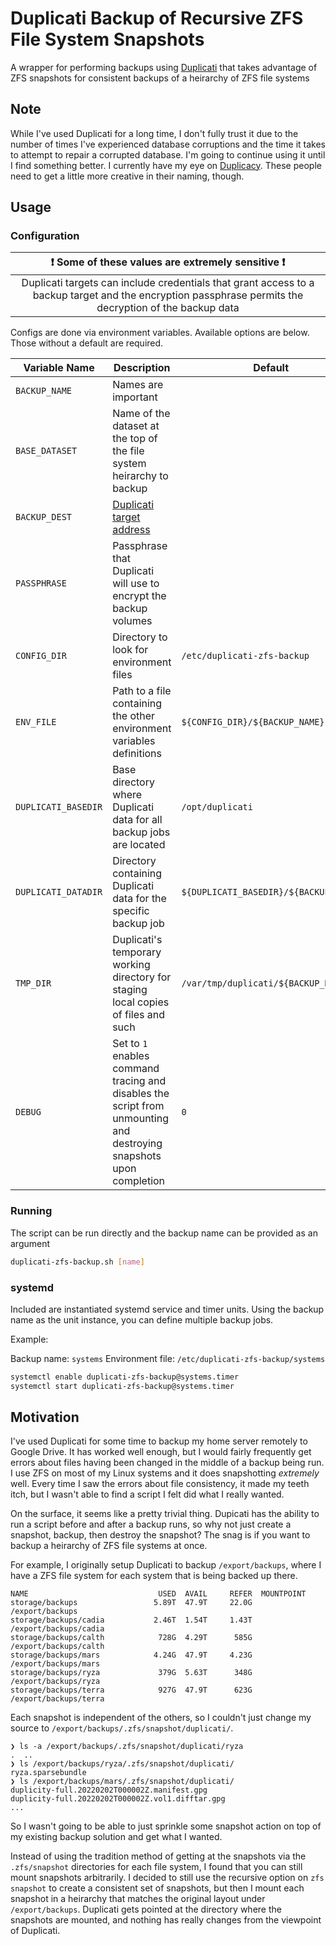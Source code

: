 # Duplicati Backup of Recursive ZFS File System Snapshots

A wrapper for performing backups using
[Duplicati](https://duplicati.readthedocs.io/en/latest/) that takes advantage of
ZFS snapshots for consistent backups of a heirarchy of ZFS file systems

## Note

While I've used Duplicati for a long time, I don't fully trust it due to the
number of times I've experienced database corruptions and the time it takes to
attempt to repair a corrupted database. I'm going to continue using it until I
find something better. I currently have my eye on
[Duplicacy](https://duplicacy.com/). These people need to get a little more
creative in their naming, though.

## Usage

### Configuration

|                                        :exclamation: Some of these values are extremely sensitive :exclamation:                                        |
| :----------------------------------------------------------------------------------------------------------------------------------------------------: |
| Duplicati targets can include credentials that grant access to a backup target and the encryption passphrase permits the decryption of the backup data |

Configs are done via environment variables. Available options are below. Those
without a default are required.

| Variable Name       | Description                                                                                                         | Default                               |
| ------------------- | ------------------------------------------------------------------------------------------------------------------- | ------------------------------------- |
| `BACKUP_NAME`       | Names are important                                                                                                 |                                       |
| `BASE_DATASET`      | Name of the dataset at the top of the file system heirarchy to backup                                               |                                       |
| `BACKUP_DEST`       | [Duplicati target address](https://duplicati.readthedocs.io/en/latest/05-storage-providers/)                        |                                       |
| `PASSPHRASE`        | Passphrase that Duplicati will use to encrypt the backup volumes                                                    |                                       |
| `CONFIG_DIR`        | Directory to look for environment files                                                                             | `/etc/duplicati-zfs-backup`           |
| `ENV_FILE`          | Path to a file containing the other environment variables definitions                                               | `${CONFIG_DIR}/${BACKUP_NAME}`        |
| `DUPLICATI_BASEDIR` | Base directory where Duplicati data for all backup jobs are located                                                 | `/opt/duplicati`                      |
| `DUPLICATI_DATADIR` | Directory containing Duplicati data for the specific backup job                                                     | `${DUPLICATI_BASEDIR}/${BACKUP_NAME}` |
| `TMP_DIR`           | Duplicati's temporary working directory for staging local copies of files and such                                  | `/var/tmp/duplicati/${BACKUP_NAME}`   |
| `DEBUG`             | Set to `1` enables command tracing and disables the script from unmounting and destroying snapshots upon completion | `0`                                   |

### Running

The script can be run directly and the backup name can be provided as an
argument

```bash
duplicati-zfs-backup.sh [name]
```

### systemd

Included are instantiated systemd service and timer units. Using the backup name
as the unit instance, you can define multiple backup jobs.

Example:

Backup name: `systems` Environment file: `/etc/duplicati-zfs-backup/systems`

```bash
systemctl enable duplicati-zfs-backup@systems.timer
systemctl start duplicati-zfs-backup@systems.timer
```

## Motivation

I've used Duplicati for some time to backup my home server remotely to Google
Drive. It has worked well enough, but I would fairly frequently get errors about
files having been changed in the middle of a backup being run. I use ZFS on most
of my Linux systems and it does snapshotting _extremely_ well. Every time I saw
the errors about file consistency, it made my teeth itch, but I wasn't able to
find a script I felt did what I really wanted.

On the surface, it seems like a pretty trivial thing. Dupicati has the ability
to run a script before and after a backup runs, so why not just create a
snapshot, backup, then destroy the snapshot? The snag is if you want to backup a
heirarchy of ZFS file systems at once.

For example, I originally setup Duplicati to backup `/export/backups`, where I
have a ZFS file system for each system that is being backed up there.

```text
NAME                             USED  AVAIL     REFER  MOUNTPOINT
storage/backups                 5.89T  47.9T     22.0G  /export/backups
storage/backups/cadia           2.46T  1.54T     1.43T  /export/backups/cadia
storage/backups/calth            728G  4.29T      585G  /export/backups/calth
storage/backups/mars            4.24G  47.9T     4.23G  /export/backups/mars
storage/backups/ryza             379G  5.63T      348G  /export/backups/ryza
storage/backups/terra            927G  47.9T      623G  /export/backups/terra
```

Each snapshot is independent of the others, so I couldn't just change my source
to `/export/backups/.zfs/snapshot/duplicati/`.

```text
❯ ls -a /export/backups/.zfs/snapshot/duplicati/ryza
.  ..
❯ ls /export/backups/ryza/.zfs/snapshot/duplicati/
ryza.sparsebundle
❯ ls /export/backups/mars/.zfs/snapshot/duplicati/
duplicity-full.20220202T000002Z.manifest.gpg
duplicity-full.20220202T000002Z.vol1.difftar.gpg
...
```

So I wasn't going to be able to just sprinkle some snapshot action on top of my
existing backup solution and get what I wanted.

Instead of using the tradition method of getting at the snapshots via the
`.zfs/snapshot` directories for each file system, I found that you can still
mount snapshots arbitrarily. I decided to still use the recursive option on
`zfs snapshot` to create a consistent set of snapshots, but then I mount each
snapshot in a heirarchy that matches the original layout under
`/export/backups`. Duplicati gets pointed at the directory where the snapshots
are mounted, and nothing has really changes from the viewpoint of Duplicati.
